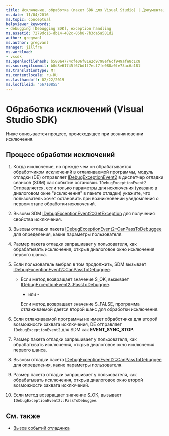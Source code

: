 ```yaml
---
title: Исключение, обработка (пакет SDK для Visual Studio) | Документация Майкрософт
ms.date: 11/04/2016
ms.topic: conceptual
helpviewer_keywords:
- debugging [Debugging SDK], exception handling
ms.assetid: 7279dc16-db14-482c-86b8-7b3da5a581d2
author: gregvanl
ms.author: gregvanl
manager: jillfra
ms.workload:
- vssdk
ms.openlocfilehash: b580a4774cfe06f81e2d9798ef6cf949afe8c1c8
ms.sourcegitcommit: b0d8e61745f67bd1f7ecf7fe080a0fe73ac6a181
ms.translationtype: MT
ms.contentlocale: ru-RU
ms.lasthandoff: 02/22/2019
ms.locfileid: "56710855"
---
```

# <a name="exception-handling-visual-studio-sdk"></a>Обработка исключений (Visual Studio SDK)
Ниже описывается процесс, происходящее при возникновении исключения.

## <a name="exception-handling-process"></a>Процесс обработки исключений

1.  Когда исключение, но прежде чем он обрабатывается обработчиком исключений в отлаживаемой программы, модуль отладки (DE) отправляет [IDebugExceptionEvent2](../../extensibility/debugger/reference/idebugexceptionevent2.md) в диспетчер отладки сеансов (SDM) как событие остановки. `IDebugExceptionEvent2` Отправляется, если только параметры для исключения (указано в диалоговом окне "исключения" в пакете отладки) укажите, что пользователь хочет остановить при возникновении уведомления о первом этапе обработки исключений.

2.  Вызовы SDM [IDebugExceptionEvent2::GetException](../../extensibility/debugger/reference/idebugexceptionevent2-getexception.md) для получения свойства исключения.

3.  Вызовы отладки пакета [IDebugExceptionEvent2::CanPassToDebuggee](../../extensibility/debugger/reference/idebugexceptionevent2-canpasstodebuggee.md) для определения, какие параметры пользователя.

4.  Размер пакета отладки запрашивает у пользователя, как обрабатывать исключения, открыв диалоговое окно исключения первого шанса.

5.  Если пользователь выбрал в том продолжить, SDM вызывает [IDebugExceptionEvent2::CanPassToDebuggee](../../extensibility/debugger/reference/idebugexceptionevent2-canpasstodebuggee.md).

    -   Если метод возвращает значение S_OK, вызывает [IDebugExceptionEvent2::PassToDebuggee](../../extensibility/debugger/reference/idebugexceptionevent2-passtodebuggee.md).

         - или -

         Если метод возвращает значение S_FALSE, программа отлаживаемой дается второй шанс для обработки исключения.

6.  Если отлаживаемой программы не имеет обработчика для второй возможности захвата исключения, DE отправляет `IDebugExceptionEvent2` для SDM как **EVENT_SYNC_STOP**.

7.  Размер пакета отладки запрашивает у пользователя, как обрабатывать исключения, открыв диалоговое окно исключения первого шанса.

8.  Вызовы отладки пакета [IDebugExceptionEvent2::CanPassToDebuggee](../../extensibility/debugger/reference/idebugexceptionevent2-canpasstodebuggee.md) для определения, какие параметры пользователя.

9. Размер пакета отладки запрашивает у пользователя, как обрабатывать исключения, открыв диалоговое окно второй возможности захвата исключений.

10. Если метод возвращает значение S_OK, вызывает `IDebugExceptionEvent2::PassToDebuggee`.

## <a name="see-also"></a>См. также
- [Вызов событий отладчика](../../extensibility/debugger/calling-debugger-events.md)